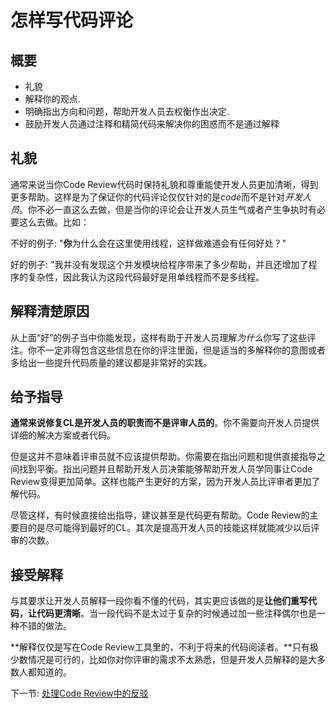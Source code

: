 # 怎样写代码评论

## 概要

-   礼貌
-   解释你的观点.
-   明确指出方向和问题，帮助开发人员去权衡作出决定.
-   鼓励开发人员通过注释和精简代码来解决你的困惑而不是通过解释

## 礼貌 

通常来说当你Code Review代码时保持礼貌和尊重能使开发人员更加清晰，得到更多帮助。这样是为了保证你的代码评论仅仅针对的是*code*而不是针对*开发人员*。你不必一直这么去做，但是当你的评论会让开发人员生气或者产生争执时有必要这么去做。比如：

不好的例子: "**你**为什么会在这里使用线程，这样做难道会有任何好处？"

好的例子: "我并没有发现这个并发模块给程序带来了多少帮助，并且还增加了程序的复杂性，因此我认为这段代码最好是用单线程而不是多线程。

## 解释清楚原因

从上面“好”的例子当中你能发现，这样有助于开发人员理解*为什么*你写了这些评注。你不一定非得包含这些信息在你的评注里面，但是适当的多解释你的意图或者多给出一些提升代码质量的建议都是非常好的实践。

## 给予指导

**通常来说修复CL是开发人员的职责而不是评审人员的**。你不需要向开发人员提供详细的解决方案或者代码。

但是这并不意味着评审员就不应该提供帮助。你需要在指出问题和提供直接指导之间找到平衡。指出问题并且帮助开发人员决策能够帮助开发人员学同事让Code Review变得更加简单。这样也能产生更好的方案，因为开发人员比评审者更加了解代码。

尽管这样，有时候直接给出指导，建议甚至是代码更有帮助。Code Review的主要目的是尽可能得到最好的CL。其次是提高开发人员的技能这样就能减少以后评审的次数。

## 接受解释

与其要求让开发人员解释一段你看不懂的代码，其实更应该做的是**让他们重写代码，让代码更清晰**。当一段代码不是太过于复杂的时候通过加一些注释偶尔也是一种不错的做法。

**解释仅仅是写在Code Review工具里的，不利于将来的代码阅读者。**只有极少数情况是可行的，比如你对你评审的需求不太熟悉，但是开发人员解释的是大多数人都知道的。

下一节: [处理Code Review中的反驳](pushback.md)
